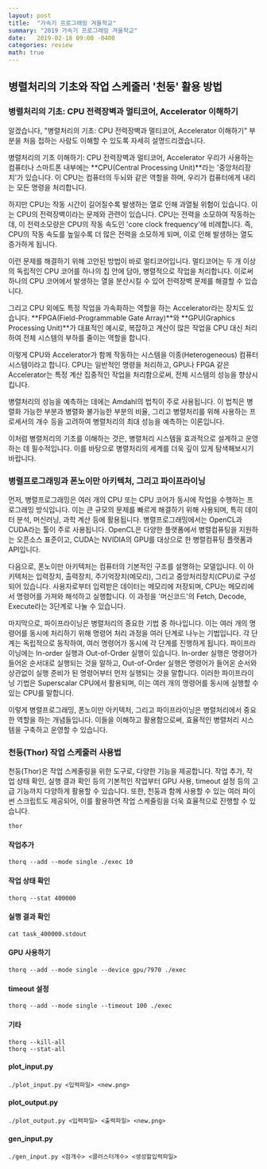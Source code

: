 ```yaml
---
layout: post
title:  "가속기 프로그래밍 겨울학교"
summary: "2019 가속기 프로그래밍 겨울학교"
date:   2019-02-18 09:00 -0400
categories: review
math: true
---
```


## 병렬처리의 기초와 작업 스케줄러 '천둥' 활용 방법

### 병렬처리의 기초: CPU 전력장벽과 멀티코어, Accelerator 이해하기

알겠습니다, "병렬처리의 기초: CPU 전력장벽과 멀티코어, Accelerator 이해하기" 부분을 처음 접하는 사람도 이해할 수 있도록 자세히 설명드리겠습니다.

병렬처리의 기초 이해하기: CPU 전력장벽과 멀티코어, Accelerator
우리가 사용하는 컴퓨터나 스마트폰 내부에는 **CPU(Central Processing Unit)**라는 '중앙처리장치'가 있습니다. 이 CPU는 컴퓨터의 두뇌와 같은 역할을 하며, 우리가 컴퓨터에게 내리는 모든 명령을 처리합니다.

하지만 CPU는 작동 시간이 길어질수록 발생하는 열로 인해 과열될 위험이 있습니다. 이는 CPU의 전력장벽이라는 문제와 관련이 있습니다. CPU는 전력을 소모하여 작동하는데, 이 전력소모량은 CPU의 작동 속도인 'core clock frequency'에 비례합니다. 즉, CPU의 작동 속도를 높일수록 더 많은 전력을 소모하게 되며, 이로 인해 발생하는 열도 증가하게 됩니다.

이런 문제를 해결하기 위해 고안된 방법이 바로 멀티코어입니다. 멀티코어는 두 개 이상의 독립적인 CPU 코어를 하나의 칩 안에 담아, 병렬적으로 작업을 처리합니다. 이로써 하나의 CPU 코어에서 발생하는 열을 분산시킬 수 있어 전력장벽 문제를 해결할 수 있습니다.

그리고 CPU 외에도 특정 작업을 가속화하는 역할을 하는 Accelerator라는 장치도 있습니다. **FPGA(Field-Programmable Gate Array)**와 **GPU(Graphics Processing Unit)**가 대표적인 예시로, 복잡하고 계산이 많은 작업을 CPU 대신 처리하여 전체 시스템의 부하를 줄이는 역할을 합니다.

이렇게 CPU와 Accelerator가 함께 작동하는 시스템을 이종(Heterogeneous) 컴퓨터 시스템이라고 합니다. CPU는 일반적인 명령을 처리하고, GPU나 FPGA 같은 Accelerator는 특정 계산 집중적인 작업을 처리함으로써, 전체 시스템의 성능을 향상시킵니다.

병렬처리의 성능을 예측하는 데에는 Amdahl의 법칙이 주로 사용됩니다. 이 법칙은 병렬화 가능한 부분과 병렬화 불가능한 부분의 비율, 그리고 병렬처리를 위해 사용하는 프로세서의 개수 등을 고려하여 병렬처리의 최대 성능을 예측하는 이론입니다.

이처럼 병렬처리의 기초를 이해하는 것은, 병렬처리 시스템을 효과적으로 설계하고 운영하는 데 필수적입니다. 이를 바탕으로 병렬처리의 세계를 더욱 깊이 있게 탐색해보시기 바랍니다.

### 병렬프로그래밍과 폰노이만 아키텍처, 그리고 파이프라이닝

먼저, 병렬프로그래밍은 여러 개의 CPU 또는 CPU 코어가 동시에 작업을 수행하는 프로그래밍 방식입니다. 이는 큰 규모의 문제를 빠르게 해결하기 위해 사용되며, 특히 데이터 분석, 머신러닝, 과학 계산 등에 활용됩니다. 병렬프로그래밍에서는 OpenCL과 CUDA라는 툴이 주로 사용됩니다. OpenCL은 다양한 플랫폼에서 병렬컴퓨팅을 지원하는 오픈소스 표준이고, CUDA는 NVIDIA의 GPU를 대상으로 한 병렬컴퓨팅 플랫폼과 API입니다.

다음으로, 폰노이만 아키텍처는 컴퓨터의 기본적인 구조를 설명하는 모델입니다. 이 아키텍처는 입력장치, 출력장치, 주기억장치(메모리), 그리고 중앙처리장치(CPU)로 구성되어 있습니다. 사용자로부터 입력받은 데이터는 메모리에 저장되며, CPU는 메모리에서 명령어를 가져와 해석하고 실행합니다. 이 과정을 '머신코드'의 Fetch, Decode, Execute라는 3단계로 나눌 수 있습니다.

마지막으로, 파이프라이닝은 병렬처리의 중요한 기법 중 하나입니다. 이는 여러 개의 명령어를 동시에 처리하기 위해 명령어 처리 과정을 여러 단계로 나누는 기법입니다. 각 단계는 독립적으로 동작하여, 여러 명령어가 동시에 각 단계를 진행하게 됩니다. 파이프라이닝에는 In-order 실행과 Out-of-Order 실행이 있습니다. In-order 실행은 명령어가 들어온 순서대로 실행되는 것을 말하고, Out-of-Order 실행은 명령어가 들어온 순서와 상관없이 실행 준비가 된 명령어부터 먼저 실행되는 것을 말합니다. 이러한 파이프라이닝 기법은 Superscalar CPU에서 활용되며, 이는 여러 개의 명령어를 동시에 실행할 수 있는 CPU를 말합니다.

이렇게 병렬프로그래밍, 폰노이만 아키텍처, 그리고 파이프라이닝은 병렬처리에서 중요한 역할을 하는 개념들입니다. 이들을 이해하고 활용함으로써, 효율적인 병렬처리 시스템을 구축하고 운영할 수 있습니다.

### 천둥(Thor) 작업 스케줄러 사용법

천둥(Thor)은 작업 스케줄링을 위한 도구로, 다양한 기능을 제공합니다. 작업 추가, 작업 상태 확인, 실행 결과 확인 등의 기본적인 작업부터 GPU 사용, timeout 설정 등의 고급 기능까지 다양하게 활용할 수 있습니다. 또한, 천둥과 함께 사용할 수 있는 여러 파이썬 스크립트도 제공되어, 이를 활용하면 작업 스케줄링을 더욱 효율적으로 진행할 수 있습니다.

```
thor
```

#### 작업추가

```
thorq --add --mode single ./exec 10
```

#### 작업 상태 확인

```
thorq --stat 400000
```

#### 실행 결과 확인

```
cat task_400000.stdout
```

#### GPU 사용하기

```
thorq --add --mode single --device gpu/7970 ./exec
```

#### timeout 설정

```
thorq --add --mode single --timeout 100 ./exec
```

#### 기타

```
thorq --kill-all
thorq --stat-all
```

#### plot_input.py

```
./plot_input.py <입력파일> <new.png>
```

#### plot_output.py

```
./plot_output.py <입력파일> <출력파일> <new.png>
```

#### gen_input.py

```
./gen_input.py <점개수> <클러스터개수> <생성할입력파일>
```

